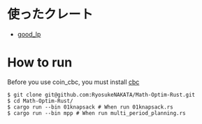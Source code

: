 # 使ったクレート
 - [good_lp](https://docs.rs/good_lp/1.2.0/good_lp/solvers/index.html)

# How to run

Before you use coin_cbc, you must install [cbc](https://www.coin-or.org/Cbc/)

```ターミナル: bash
$ git clone git@github.com:RyosukeNAKATA/Math-Optim-Rust.git
$ cd Math-Optim-Rust/
$ cargo run --bin 01knapsack # When run 01knapsack.rs
$ cargo run --bin mpp # When run multi_period_planning.rs
```